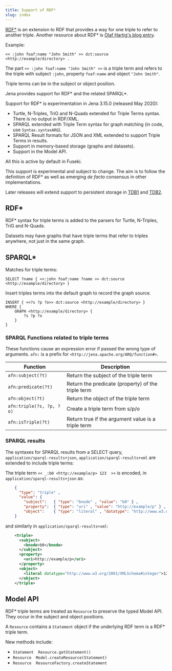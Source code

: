 ```yaml
---
title: Support of RDF*
slug: index
---
```

[RDF\*](https://arxiv.org/abs/1406.3399) is an extension to RDF that provides
a way for one triple to refer to another triple. Another resource about RDF\* is
[Olaf Hartig's blog entry](https://blog.liu.se/olafhartig/2019/01/10/position-statement-rdf-star-and-sparql-star/).

Example:

```turtle
<< :john foaf:name "John Smith" >> dct:source <http://example/directory> .
```

The part `<< :john foaf:name "John Smith" >>` is a triple term and refers to the triple with subject `:john`, property `foaf:name` and object `"John Smith"`.

Triple terms can be in the subject or object position.

Jena provides support for RDF\* and the related SPARQL\*.

Support for RDF* is experimentation in Jena 3.15.0 (released May 2020):

* Turtle, N-Triples, TriG and N-Quads extended for Triple Terms syntax.  There is no output in RDF/XML.
* SPARQL extended with Triple Term syntax for graph matching (in code, use `Syntax.syntaxARQ`).
* SPARQL Result formats for JSON and XML extended to support Triple Terms in results.
* Support in memory-based storage (graphs and datasets).
* Support in the Model API.

All this is active by default in Fuseki.

This support is experimental and subject to change. The aim is to follow the definition of RDF* as well as emerging _de facto_ consensus in other implementations.

Later releases will extend support to persistent storage in [TDB1](/documentation/tdb) and [TDB2](/documentation/tdb2/).

## RDF\*

RDF\* syntax for triple terms is added to the parsers for Turtle, N-Triples, TriG and N-Quads.

Datasets may have graphs that have triple terms that refer to triples anywhere, not just in the same graph.

## SPARQL\*

Matches for triple terms:

```sparql
SELECT ?name { <<:john foaf:name ?name >> dct:source <http://example/directory> }
```

Insert triples terms into the default graph to record the graph source.

```sparql
INSERT { <<?s ?p ?o>> dct:source <http://example/directory> }
WHERE {
    GRAPH <http://example/directory> {
        ?s ?p ?o
    }
}
```

### SPARQL Functions related to triple terms

These functions cause an expression error if passed the wrong type of arguments. `afn:`
is a prefix for `<http://jena.apache.org/ARQ/function#>`.

| Function | Description |
| -------- | ----------- |
| `afn:subject(?t)`        | Return the subject of the triple term              |
| `afn:predicate(?t)`      | Return the predicate (property) of the triple term |
| `afn:object(?t)`         | Return the object of the triple term               |
| `afn:triple(?s, ?p, ?o)` | Create a triple term from s/p/o                    |
| `afn:isTriple(?t)`       | Return true if the argument value is a triple term |

### SPARQL results

The syntaxes for SPARQL results from a SELECT query, `application/sparql-results+json`,
`application/sparql-results+xml` are extended to include triple terms:

The triple term `<< _:b0 <http://example/p> 123  >>` is encoded, in
`application/sparql-results+json` as:

```json
    {
      "type": "triple" ,
      "value": {
        "subject":   { "type": "bnode" , "value": "b0" } ,
        "property":  { "type": "uri" , "value": "http://example/p" } ,
        "object":    { "type": "literal" , "datatype": "http://www.w3.org/2001/XMLSchema#integer" , "value": "123" }
    }
```

and similarly in `application/sparql-results+xml`:

```xml
    <triple>
      <subject>
        <bnode>b0</bnode>
      </subject>
      <property>
        <uri>http://example/p</uri>
      </property>
      <object>
        <literal datatype="http://www.w3.org/2001/XMLSchema#integer">123</literal>
      </object>
    </triple>
```

## Model API

RDF* triple terms are treated as `Resource` to preserve the typed Model API.
They occur in the subject and object positions.

A `Resource` contains a `Statement` object if the underlying RDF term is a RDF* triple term.

New methods include:

* `Statement  Resource.getStatement()`
* `Resource  Model.createResource(Statement)`
* `Resource  ResourceFactory.createStatement`
